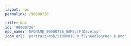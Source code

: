 ```yaml
---
layout: npc
permalink: /90000726

title: Npc
id: '90000726'
npc_name: 'NPCNAME_90000726_NAME:[F]Develop'
icon_url: 'portrait/mob/21000918_m_flyneedlegreen_p.png'
---
```

